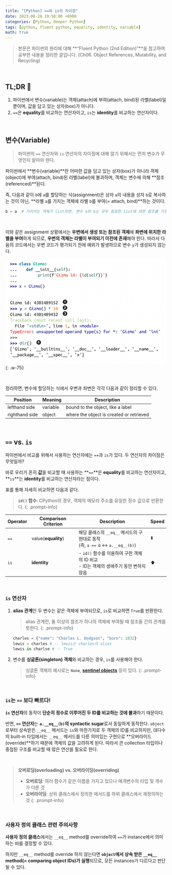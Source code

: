 ```yaml
---
title: "[Python] ==와 is의 차이점"
date: 2023-08-28 19:50:00 +0900
categories: [Python, Deeper Python]
tags: [python, fluent python, equality, identity, variable]
math: true
---
```


> 본문은 파이썬의 원리에 대해 **“Fluent Python (2nd Edition)”**을 참고하여 공부한 내용을 정리한 글입니다. (Ch06. Object References, Mutability, and Recycling)
> 

<br>

## TL;DR 📌

1. 파이썬에서 변수(variable)는 객체(attach)에 부여(attach, bind)된 라벨(label)일 뿐이며, 값을 담고 있는 상자(box)가 아니다.
2. `==`은 **equality**를 비교하는 연산자이고, `is`는 **identity**를 비교하는 연산자이다.

<br>

## 변수(Variable)

> 파이썬의 `==` 연산자와 `is` 연산자의 차이점에 대해 알기 위해서는 먼저 변수가 무엇인지 알아야 한다.
> 

파이썬에서 **변수(variable)**란 어떠한 값을 담고 있는 상자(box)가 아니라 <span class="hl">객체(object)에 부여(attach, bind)된 라벨(label)</span>에 불과하며, 객체는 변수에 의해 **참조(referenced)**된다.

즉, 다음과 같이 `b`에 `a`를 할당하는 식(assignment)은 상자 `a`의 내용을 상자 `b`로 복사하는 것이 아닌, **라벨 `a`를 가지는 객체에 라벨 `b`를 부여(= attach, bind)**하는 것이다.

```python
b = a  # 가리키는 객체가 list라면, 변수 a와 b는 모두 동일한 list에 대한 참조를 가진다.
```

<br>

이와 같은 assignment 상황에서는 <span class="hl">**우변에서 생성 또는 참조된 객체**</span>에 <span class="hl">**좌변에 위치한 라벨을 부여**</span>하게 되므로, **우변의 객체는 라벨이 부여되기 이전에 존재**해야 한다. 따라서 다음의 코드에서는 우변 코드가 평가되기 전에 예외가 발생하므로 변수 `y`가 생성되지 않는다.

![](/assets/img/posts/Python/Fluent-Python/2023-08-28-01.png){: .w-75}

<br>

정리하면, 변수에 할당하는 식에서 우변과 좌변은 각각 다음과 같이 정리할 수 있다.

| Position       | Meaning  | Description                              |
| -------------- | -------- | ---------------------------------------- |
| lefthand side  | <span class="shlp">variable</span> | bound to the object, like a label        |
| righthand side | <span class="shlp">object</span>   | where the object is created or retrieved |

<br>

## `==` vs. `is`

파이썬에서 비교를 위해서 사용하는 연산자에는 `==`과 `is`가 있다. 두 연산자의 차이점은 무엇일까?

바로 우리가 흔히 **값**을 비교할 때 사용하는 **`==`**은 **equality**를 비교하는 연산자이고, **`is`**는 **identity**를 비교하는 연산자라는 점이다.

표를 통해 자세히 비교하면 다음과 같다.

> **`id()` 함수**: CPython의 경우, 객체의 메모리 주소를 유일한 정수 값으로 반환한다.
{: .prompt-info}

| Operator | Comparison Criterion | Description | Speed |
| ----- | ----- | ----- | ----- |
| `==` | value(<span class="red">**equality**</span>)      | 해당 클래스의 `__eq__` 메서드의 구현대로 동작<br>(즉, `a == b` ↔ `a.__eq__(b)`) | ⬇️ |
| `is` | <span class="red">**identity**</span> | - `id()` 함수를 이용하여 구한 객체의 ID 비교<br>- ID는 객체의 생애주기 동안 변하지 않음 | ⬆️ |

<br>

### `is` 연산자

1. **alias 관계**인 두 변수는 같은 객체에 부여되므로, `is`로 비교하면 `True`를 반환한다.
    
    > alias 관계란, 둘 이상의 참조가 하나의 객체에 부여될 때 참조들 간의 관계를 뜻한다.
    {: .prompt-info}
    
    ```python
    charles = {"name": "Charles L. Dodgson", "born": 1832}
    lewis = charles # -- lewis는 charles의 alias
    lewis is charlse # -- True
    ```
    
2. 변수를 **싱글톤(singleton) 객체**와 비교하는 경우, `is`를 사용해야 한다.
    
    > 싱글톤 객체의 예시로는 **`None`**, **[sentinel objects](https://python-patterns.guide/python/sentinel-object/)** 등이 있다.
    {: .prompt-info}
    

<br>

### `is`는 `==` 보다 빠르다!

**`is` 연산자**의 동작이 **단순히 정수로 이루어진 두 ID를 비교하는 것에 불과**하기 때문이다.

반면, **`==` 연산자**는 **`a.__eq__(b)`의 syntactic sugar**로서 동일하게 동작한다. `object`로부터 상속받은 `__eq__` 메서드는 `is`와 마찬가지로 두 객체의 ID를 비교하지만, 대다수의 built-in 타입에서는 `__eq__` 메서드를 다른 의미있는 구현으로 **오버라이드(override)**하기 때문에 객체의 값을 고려하게 된다. 따라서 큰 collection 타입이나 중첩된 구조를 비교할 때 많은 연산을 필요로 한다.

<br>

> **오버로딩(overloading) vs. 오버라이딩(overriding)**
>
> - **오버로딩**: 여러 함수가 같은 이름을 가지고 있으나 매개변수의 타입 및 개수가 다른 것
> - **오버라이딩**: 상위 클래스에서 정의한 메서드를 하위 클래스에서 재정의하는 것
{: .prompt-info}

<br>

### 사용자 정의 클래스 관련 주의사항

**사용자 정의 클래스**에서는 `__eq__` method를 override하여 `==`가 instance에서 의미하는 바를 결정할 수 있다.

하지만 `__eq__` method를 override 하지 않는다면 **`object`에서 상속 받은 `__eq__` method(= comparing object IDs)가 실행**되므로, 모든 instances가 다르다고 판단될 수 있다.
